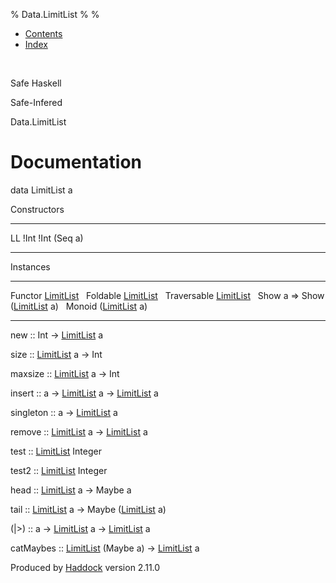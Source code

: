 % Data.LimitList
% 
% 

-   [Contents](index.html)
-   [Index](doc-index.html)

 

Safe Haskell

Safe-Infered

Data.LimitList

Documentation
=============

data LimitList a

Constructors

  ---------------------- ---
  LL !Int !Int (Seq a)    
  ---------------------- ---

Instances

  ------------------------------------------------------------------ ---
  Functor [LimitList](Data-LimitList.html#t:LimitList)                
  Foldable [LimitList](Data-LimitList.html#t:LimitList)               
  Traversable [LimitList](Data-LimitList.html#t:LimitList)            
  Show a =\> Show ([LimitList](Data-LimitList.html#t:LimitList) a)    
  Monoid ([LimitList](Data-LimitList.html#t:LimitList) a)             
  ------------------------------------------------------------------ ---

new :: Int -\> [LimitList](Data-LimitList.html#t:LimitList) a

size :: [LimitList](Data-LimitList.html#t:LimitList) a -\> Int

maxsize :: [LimitList](Data-LimitList.html#t:LimitList) a -\> Int

insert :: a -\> [LimitList](Data-LimitList.html#t:LimitList) a -\>
[LimitList](Data-LimitList.html#t:LimitList) a

singleton :: a -\> [LimitList](Data-LimitList.html#t:LimitList) a

remove :: [LimitList](Data-LimitList.html#t:LimitList) a -\>
[LimitList](Data-LimitList.html#t:LimitList) a

test :: [LimitList](Data-LimitList.html#t:LimitList) Integer

test2 :: [LimitList](Data-LimitList.html#t:LimitList) Integer

head :: [LimitList](Data-LimitList.html#t:LimitList) a -\> Maybe a

tail :: [LimitList](Data-LimitList.html#t:LimitList) a -\> Maybe
([LimitList](Data-LimitList.html#t:LimitList) a)

(|\>) :: a -\> [LimitList](Data-LimitList.html#t:LimitList) a -\>
[LimitList](Data-LimitList.html#t:LimitList) a

catMaybes :: [LimitList](Data-LimitList.html#t:LimitList) (Maybe a) -\>
[LimitList](Data-LimitList.html#t:LimitList) a

Produced by [Haddock](http://www.haskell.org/haddock/) version 2.11.0
